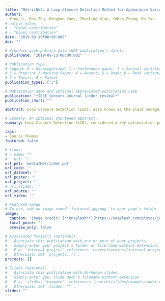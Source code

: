 ```yaml
---
title: "MetricNet: A Loop Closure Detection Method for Appearance Variation using Adaptive Weighted Similarity Matrix"
authors:
- Ying Li, Ran Zhu, Mingkun Yang, Zhuoling Xiao, Yuhan Zhang, Bo Yan
# author_notes:
# - "Equal contribution"
# - "Equal contribution"
date: "2019-09-15T00:00:00Z"
doi: ""

# Schedule page publish date (NOT publication's date).
publishDate: "2019-09-15T00:00:00Z"

# Publication type.
# Legend: 0 = Uncategorized; 1 = Conference paper; 2 = Journal article;
# 3 = Preprint / Working Paper; 4 = Report; 5 = Book; 6 = Book section;
# 7 = Thesis; 8 = Patent
publication_types: ["3"]

# Publication name and optional abbreviated publication name.
publication: "*IEEE Sensors Journal (under review)*"
publication_short: ""

abstract: Loop Closure Detection (LCD), also known as the place recognition of pre-visited areas, is a significant optimization module in visual simultaneous localization and mapping (vSLAM) to reduce the accumulative error over time. This paper presents a novel end-to-end framework (MetricNet) for LCD to enhance the detection performance on complex and changeable scenes. Specifically, MetricNet introduces adaptive weighted similarity matrix by combining the feature extraction module and the similarity measurement module to focus on changing appearance over time. Experiments on three typical open datasets demonstrate that the proposed MetricNet outperforms state-of-the-art learning-based methods in terms of precision by up to 15%-40% and recall rate by 10%-30%, proving its promising generalization ability, applicability, and suitability for real-world applications.

# Summary. An optional shortened abstract.
summary: Loop Closure Detection (LCD), considered a key optimization part in the visual SLAM system, aims to recognize the places where a mobile robot previously visited. Correct loop closure detection benefits visual SLAM systems a lot because it can significantly reduce the position errors that accumulate over time. It enables the system to build a consistent map of the environment. We introduce the adaptive weighted similarity matrix by combining the feature extraction module and similarity measurement module to focus on changing appearance over time. Experiments on three typical open datasets are conducted to verify the feasibility of the proposed model.

tags:
- Source Themes
featured: false

# links:
# - name: ""
#   url: ""
url_pdf: 'media/MetricNet.pdf'
url_code: ''
url_dataset: ''
url_poster: ''
url_project: ''
# url_slides: ''
url_source: ''
url_video: ''

# Featured image
# To use, add an image named `featured.jpg/png` to your page's folder. 
image:
  caption: 'Image credit: [**Unsplash**](https://unsplash.com/photos/jdD8gXaTZsc)'
  focal_point: ""
  preview_only: false

# Associated Projects (optional).
#   Associate this publication with one or more of your projects.
#   Simply enter your project's folder or file name without extension.
#   E.g. `internal-project` references `content/project/internal-project/index.md`.
#   Otherwise, set `projects: []`.
projects: []

# Slides (optional).
#   Associate this publication with Markdown slides.
#   Simply enter your slide deck's filename without extension.
#   E.g. `slides: "example"` references `content/slides/example/index.md`.
#   Otherwise, set `slides: ""`.
slides: ""
---
```



